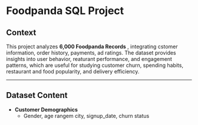 # Foodpanda SQL Project

## Context 
This project analyzes **6,000 Foodpanda Records** , integrating cstomer information, order history, payments, ad ratings. The dataset provides insights into user behavior, reaturant performance, and engagement patterns, which are useful for studying customer churn, spending habits, restaurant and food popularity, and delivery efficiency. 

---

## Dataset Content 
- **Customer Demographics**
    - Gender, age rangem city, signup_date, churn status

